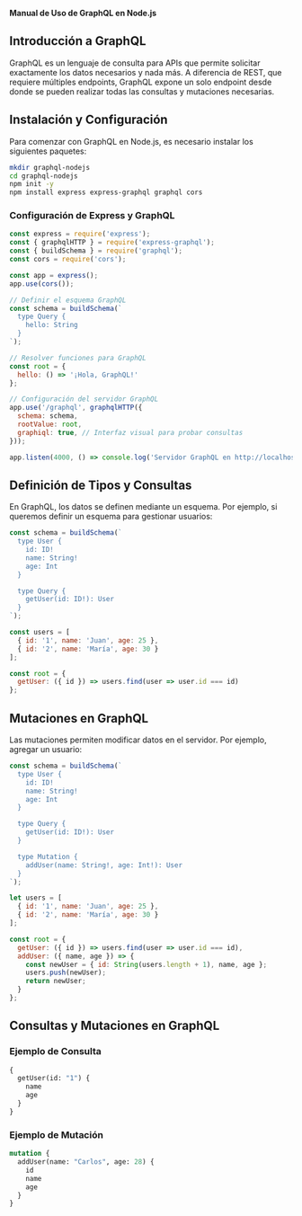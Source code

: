 **Manual de Uso de GraphQL en Node.js**

## Introducción a GraphQL
GraphQL es un lenguaje de consulta para APIs que permite solicitar exactamente los datos necesarios y nada más. A diferencia de REST, que requiere múltiples endpoints, GraphQL expone un solo endpoint desde donde se pueden realizar todas las consultas y mutaciones necesarias.

## Instalación y Configuración
Para comenzar con GraphQL en Node.js, es necesario instalar los siguientes paquetes:

```sh
mkdir graphql-nodejs
cd graphql-nodejs
npm init -y
npm install express express-graphql graphql cors
```

### Configuración de Express y GraphQL
```javascript
const express = require('express');
const { graphqlHTTP } = require('express-graphql');
const { buildSchema } = require('graphql');
const cors = require('cors');

const app = express();
app.use(cors());

// Definir el esquema GraphQL
const schema = buildSchema(`
  type Query {
    hello: String
  }
`);

// Resolver funciones para GraphQL
const root = {
  hello: () => '¡Hola, GraphQL!'
};

// Configuración del servidor GraphQL
app.use('/graphql', graphqlHTTP({
  schema: schema,
  rootValue: root,
  graphiql: true, // Interfaz visual para probar consultas
}));

app.listen(4000, () => console.log('Servidor GraphQL en http://localhost:4000/graphql'));
```

## Definición de Tipos y Consultas
En GraphQL, los datos se definen mediante un esquema. Por ejemplo, si queremos definir un esquema para gestionar usuarios:

```javascript
const schema = buildSchema(`
  type User {
    id: ID!
    name: String!
    age: Int
  }

  type Query {
    getUser(id: ID!): User
  }
`);

const users = [
  { id: '1', name: 'Juan', age: 25 },
  { id: '2', name: 'María', age: 30 }
];

const root = {
  getUser: ({ id }) => users.find(user => user.id === id)
};
```

## Mutaciones en GraphQL
Las mutaciones permiten modificar datos en el servidor. Por ejemplo, agregar un usuario:

```javascript
const schema = buildSchema(`
  type User {
    id: ID!
    name: String!
    age: Int
  }

  type Query {
    getUser(id: ID!): User
  }

  type Mutation {
    addUser(name: String!, age: Int!): User
  }
`);

let users = [
  { id: '1', name: 'Juan', age: 25 },
  { id: '2', name: 'María', age: 30 }
];

const root = {
  getUser: ({ id }) => users.find(user => user.id === id),
  addUser: ({ name, age }) => {
    const newUser = { id: String(users.length + 1), name, age };
    users.push(newUser);
    return newUser;
  }
};
```

## Consultas y Mutaciones en GraphQL

### Ejemplo de Consulta
```graphql
{
  getUser(id: "1") {
    name
    age
  }
}
```

### Ejemplo de Mutación
```graphql
mutation {
  addUser(name: "Carlos", age: 28) {
    id
    name
    age
  }
}
```
